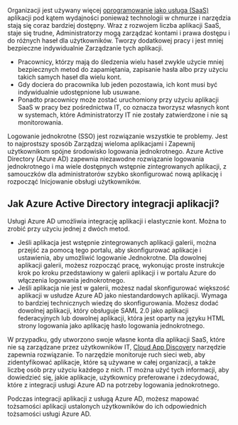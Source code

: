 Organizacji jest używany więcej [oprogramowanie jako usługa (SaaS)](https://azure.microsoft.com/overview/what-is-saas/) aplikacji pod kątem wydajności ponieważ technologii w chmurze i narzędzia stają się coraz bardziej dostępny. Wraz z rozwojem liczba aplikacji SaaS, staje się trudne, Administratorzy mogą zarządzać kontami i prawa dostępu i do różnych haseł dla użytkowników. Tworzy dodatkowej pracy i jest mniej bezpieczne indywidualnie Zarządzanie tych aplikacji.

* Pracownicy, którzy mają do śledzenia wielu haseł zwykle użycie mniej bezpiecznych metod do zapamiętania, zapisanie hasła albo przy użyciu takich samych haseł dla wielu kont.
* Gdy dociera do pracownika lub jeden pozostawia, ich kont musi być indywidualnie udostępnione lub usuwane.
* Ponadto pracownicy może zostać uruchomiony przy użyciu aplikacji SaaS w pracy bez pośrednictwa IT, co oznacza tworzysz własnych kont w systemach, które Administratorzy IT nie zostały zatwierdzone i nie są monitorowania.  

Logowanie jednokrotne (SSO) jest rozwiązanie wszystkie te problemy. Jest to najprostszy sposób Zarządzaj wieloma aplikacjami i Zapewnij użytkownikom spójne środowisko logowania jednokrotnego. Azure Active Directory (Azure AD) zapewnia niezawodne rozwiązanie logowania jednokrotnego i ma wiele dostępnych wstępnie zintegrowanych aplikacji, z samouczków dla administratorów szybko skonfigurować nową aplikację i rozpocząć Inicjowanie obsługi użytkowników.

## <a name="how-does-azure-active-directory-integrate-apps"></a>Jak Azure Active Directory integracji aplikacji?
Usługi Azure AD umożliwia integrację aplikacji i elastycznie kont. Można to zrobić przy użyciu jednej z dwóch metod.

* Jeśli aplikacja jest wstępnie zintegrowanych aplikacji galerii, można przejść za pomocą tego portalu, aby skonfigurować aplikacje i ustawienia, aby umożliwić logowanie Jednokrotne. Dla dowolnej aplikacji galerii, możesz rozpocząć pracę, wykonując proste instrukcje krok po kroku przedstawiony w galerii aplikacji i w portalu Azure do włączenia logowania jednokrotnego.
* Jeśli aplikacja nie jest w galerii, możesz nadal skonfigurować większość aplikacji w usłudze Azure AD jako niestandardowych aplikacji. Wymaga to bardziej technicznych wiedzę do skonfigurowania. Możesz dodać dowolnej aplikacji, który obsługuje SAML 2.0 jako aplikacji federacyjnych lub dowolnej aplikacji, która jest oparty na języku HTML strony logowania jako aplikację hasło logowania jednokrotnego.

W przypadku, gdy utworzono swoje własne konta dla aplikacji SaaS, które nie są zarządzane przez użytkowników IT, [Cloud App Discovery](../articles/active-directory/active-directory-cloudappdiscovery-whatis.md) narzędzie zapewnia rozwiązanie. To narzędzie monitoruje ruch sieci web, aby zidentyfikować aplikacje, które są używane w całej organizacji, a także liczbę osób przy użyciu każdego z nich. IT można użyć tych informacji, aby dowiedzieć się, jakie aplikacje, użytkownicy preferowane i zdecydować, które z integracji usługi Azure AD na potrzeby logowania jednokrotnego.  

Podczas integracji aplikacji z usługą Azure AD, możesz mapować tożsamości aplikacji ustalonych użytkowników do ich odpowiednich tożsamości usługi Azure AD.  

